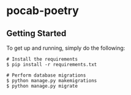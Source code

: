 # pocab-poetry

Getting Started
---------------
To get up and running, simply do the following:

    # Install the requirements
    $ pip install -r requirements.txt

    # Perform database migrations
    $ python manage.py makemigrations
    $ python manage.py migrate
